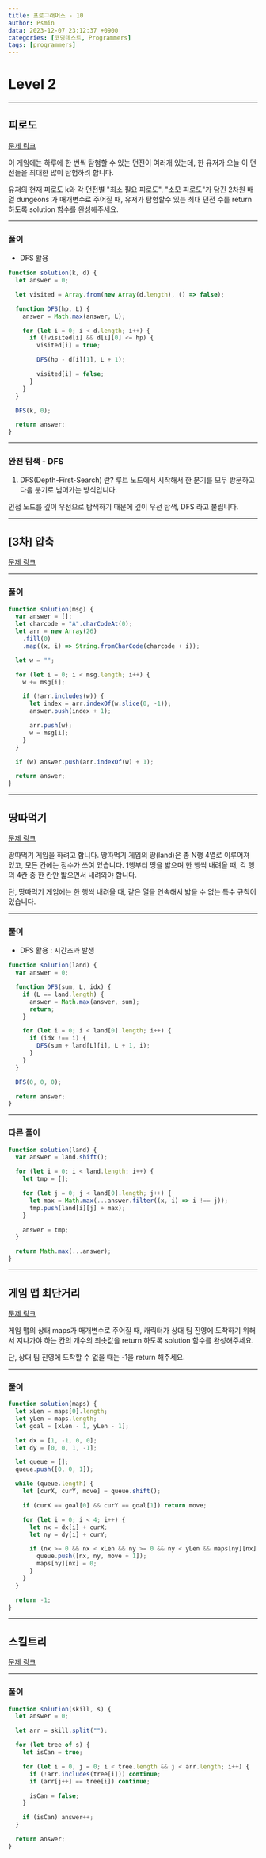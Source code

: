 ```yaml
---
title: 프로그래머스 - 10
author: Psmin
data: 2023-12-07 23:12:37 +0900
categories: [코딩테스트, Programmers]
tags: [programmers]
---
```


# Level 2

---

## 피로도

[문제 링크](https://school.programmers.co.kr/learn/courses/30/lessons/87946)

이 게임에는 하루에 한 번씩 탐험할 수 있는 던전이 여러개 있는데, 한 유저가 오늘 이 던전들을 최대한 많이 탐험하려 합니다.

유저의 현재 피로도 k와 각 던전별 "최소 필요 피로도", "소모 피로도"가 담긴 2차원 배열 dungeons 가 매개변수로 주어질 때, 유저가 탐험할수 있는 최대 던전 수를 return 하도록 solution 함수를 완성해주세요.

---

### 풀이

- DFS 활용

```js
function solution(k, d) {
  let answer = 0;

  let visited = Array.from(new Array(d.length), () => false);

  function DFS(hp, L) {
    answer = Math.max(answer, L);

    for (let i = 0; i < d.length; i++) {
      if (!visited[i] && d[i][0] <= hp) {
        visited[i] = true;

        DFS(hp - d[i][1], L + 1);

        visited[i] = false;
      }
    }
  }

  DFS(k, 0);

  return answer;
}
```

---

### 완전 탐색 - DFS

1. DFS(Depth-First-Search) 란?
   루트 노드에서 시작해서 한 분기를 모두 방문하고 다음 분기로 넘어가는 방식입니다.

인접 노드를 깊이 우선으로 탐색하기 때문에 깊이 우선 탐색, DFS 라고 불립니다.

---

## [3차] 압축

[문제 링크](https://school.programmers.co.kr/learn/courses/30/lessons/17684)

---

### 풀이

```js
function solution(msg) {
  var answer = [];
  let charcode = "A".charCodeAt(0);
  let arr = new Array(26)
    .fill(0)
    .map((x, i) => String.fromCharCode(charcode + i));

  let w = "";

  for (let i = 0; i < msg.length; i++) {
    w += msg[i];

    if (!arr.includes(w)) {
      let index = arr.indexOf(w.slice(0, -1));
      answer.push(index + 1);

      arr.push(w);
      w = msg[i];
    }
  }

  if (w) answer.push(arr.indexOf(w) + 1);

  return answer;
}
```

---

## 땅따먹기

[문제 링크](https://school.programmers.co.kr/learn/courses/30/lessons/12913)

땅따먹기 게임을 하려고 합니다. 땅따먹기 게임의 땅(land)은 총 N행 4열로 이루어져 있고, 모든 칸에는 점수가 쓰여 있습니다. 1행부터 땅을 밟으며 한 행씩 내려올 때, 각 행의 4칸 중 한 칸만 밟으면서 내려와야 합니다.

단, 땅따먹기 게임에는 한 행씩 내려올 때, 같은 열을 연속해서 밟을 수 없는 특수 규칙이 있습니다.

---

### 풀이

- DFS 활용
  : 시간초과 발생

```js
function solution(land) {
  var answer = 0;

  function DFS(sum, L, idx) {
    if (L == land.length) {
      answer = Math.max(answer, sum);
      return;
    }

    for (let i = 0; i < land[0].length; i++) {
      if (idx !== i) {
        DFS(sum + land[L][i], L + 1, i);
      }
    }
  }

  DFS(0, 0, 0);

  return answer;
}
```

---

### 다른 풀이

```js
function solution(land) {
  var answer = land.shift();

  for (let i = 0; i < land.length; i++) {
    let tmp = [];

    for (let j = 0; j < land[0].length; j++) {
      let max = Math.max(...answer.filter((x, i) => i !== j));
      tmp.push(land[i][j] + max);
    }

    answer = tmp;
  }

  return Math.max(...answer);
}
```

---

## 게임 맵 최단거리

[문제 링크](https://school.programmers.co.kr/learn/courses/30/lessons/1844)

게임 맵의 상태 maps가 매개변수로 주어질 때, 캐릭터가 상대 팀 진영에 도착하기 위해서 지나가야 하는 칸의 개수의 최솟값을 return 하도록 solution 함수를 완성해주세요.

단, 상대 팀 진영에 도착할 수 없을 때는 -1을 return 해주세요.

---

### 풀이

```js
function solution(maps) {
  let xLen = maps[0].length;
  let yLen = maps.length;
  let goal = [xLen - 1, yLen - 1];

  let dx = [1, -1, 0, 0];
  let dy = [0, 0, 1, -1];

  let queue = [];
  queue.push([0, 0, 1]);

  while (queue.length) {
    let [curX, curY, move] = queue.shift();

    if (curX == goal[0] && curY == goal[1]) return move;

    for (let i = 0; i < 4; i++) {
      let nx = dx[i] + curX;
      let ny = dy[i] + curY;

      if (nx >= 0 && nx < xLen && ny >= 0 && ny < yLen && maps[ny][nx] === 1) {
        queue.push([nx, ny, move + 1]);
        maps[ny][nx] = 0;
      }
    }
  }

  return -1;
}
```

---

## 스킬트리

[문제 링크](https://school.programmers.co.kr/learn/courses/30/lessons/49993)

---

### 풀이

```js
function solution(skill, s) {
  let answer = 0;

  let arr = skill.split("");

  for (let tree of s) {
    let isCan = true;

    for (let i = 0, j = 0; i < tree.length && j < arr.length; i++) {
      if (!arr.includes(tree[i])) continue;
      if (arr[j++] == tree[i]) continue;

      isCan = false;
    }

    if (isCan) answer++;
  }

  return answer;
}
```
